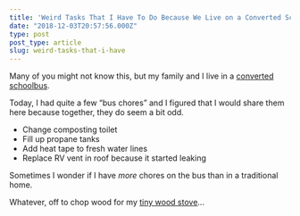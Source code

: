 ```yaml
---
title: 'Weird Tasks That I Have To Do Because We Live on a Converted Schoolbus'
date: "2018-12-03T20:57:56.000Z"
type: post 
post_type: article
slug: weird-tasks-that-i-have
---
```

Many of you might not know this, but my family and I live in a [converted schoolbus](http://trebventure.com). 

Today, I had quite a few “bus chores” and I figured that I would share them here because together, they do seem a bit odd. 

- Change composting toilet 
- Fill up propane tanks
- Add heat tape to fresh water lines
- Replace RV vent in roof because it started leaking

Sometimes I wonder if I have _more_ chores on the bus than in a traditional home. 

Whatever, off to chop wood for my [tiny wood stove](http://www.instagram.com/trebventure/p/Bj47D7hn2U9/)...
